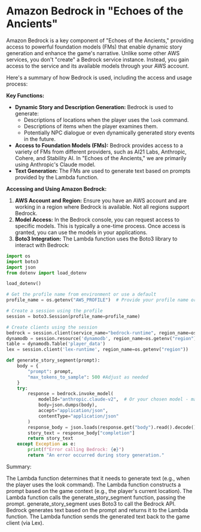  # Amazon Bedrock in "Echoes of the Ancients"

Amazon Bedrock is a key component of "Echoes of the Ancients," providing access to powerful foundation models (FMs) that enable dynamic story generation and enhance the game's narrative. Unlike some other AWS services, you don't "create" a Bedrock service instance. Instead, you gain access to the service and its available models through your AWS account.

Here's a summary of how Bedrock is used, including the access and usage process:

**Key Functions:**

*   **Dynamic Story and Description Generation:** Bedrock is used to generate:
    *   Descriptions of locations when the player uses the `look` command.
    *   Descriptions of items when the player examines them.
    *   Potentially NPC dialogue or even dynamically generated story events in the future.
*   **Access to Foundation Models (FMs):** Bedrock provides access to a variety of FMs from different providers, such as AI21 Labs, Anthropic, Cohere, and Stability AI. In "Echoes of the Ancients," we are primarily using Anthropic's Claude model.
*   **Text Generation:** The FMs are used to generate text based on prompts provided by the Lambda function.

**Accessing and Using Amazon Bedrock:**

1.  **AWS Account and Region:** Ensure you have an AWS account and are working in a region where Bedrock is available. Not all regions support Bedrock.
2.  **Model Access:** In the Bedrock console, you can request access to specific models. This is typically a one-time process. Once access is granted, you can use the models in your applications.
3.  **Boto3 Integration:** The Lambda function uses the Boto3 library to interact with Bedrock:

```python
import os
import boto3
import json
from dotenv import load_dotenv

load_dotenv()

# Get the profile name from environment or use a default
profile_name = os.getenv("AWS_PROFILE")  # Provide your profile name or set it in .env

# Create a session using the profile
session = boto3.Session(profile_name=profile_name)

# Create clients using the session
bedrock = session.client(service_name="bedrock-runtime", region_name=os.getenv("region"))
dynamodb = session.resource('dynamodb', region_name=os.getenv("region"))
table = dynamodb.Table('player_data')
lex = session.client('lex-runtime', region_name=os.getenv("region"))

def generate_story_segment(prompt):
    body = {
        "prompt": prompt,
        "max_tokens_to_sample": 500 #Adjust as needed
    }
    try:
        response = bedrock.invoke_model(
            modelId="anthropic.claude-v2",  # Or your chosen model - make sure to request access to this model in the Bedrock console.
            body=json.dumps(body),
            accept="application/json",
            contentType="application/json"
        )
        response_body = json.loads(response.get("body").read().decode())
        story_text = response_body["completion"]
        return story_text
    except Exception as e:
        print(f"Error calling Bedrock: {e}")
        return "An error occurred during story generation."
```
Summary:

The Lambda function determines that it needs to generate text (e.g., when the player uses the look command).
The Lambda function constructs a prompt based on the game context (e.g., the player's current location).
The Lambda function calls the generate_story_segment function, passing the prompt.
generate_story_segment uses Boto3 to call the Bedrock API.
Bedrock generates text based on the prompt and returns it to the Lambda function.
The Lambda function sends the generated text back to the game client (via Lex).